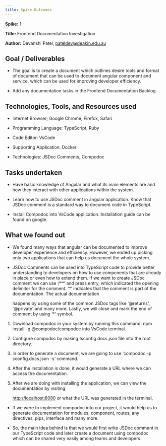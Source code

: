 ```yaml
---
title: Spike Outcomes
---
```


**Spike:** 1

**Title:** Frontend Documentation Investigation

**Author:** Devanshi Patel, <pateldev@deakin.edu.au>

## Goal / Deliverables

- The goal is to create a document which outlines desire tools and format of document that can be
  used to document angular component and service, which can be used for improving developer
  efficiency.

- Add any documentation tasks in the Frontend Documentation Backlog.

## Technologies, Tools, and Resources used

- Internet Browser; Google Chrome, Firefox, Safari

- Programming Language: TypeScript, Ruby

- Code Editor: VsCode

- Supporting Application: Docker

- Technologies: JSDoc Comments, Compodoc

## Tasks undertaken

- Have basic knowledge of Angular and what its main elements are and how they interact with other
  applications within the system.

- Learn how to use JSDoc comment in angular application. Know that JSDoc comment is a standard way
  to document code in TypeScript.

- Install Compodoc into VsCode application. Installation guide can be found on google.

## What we found out

- We found many ways that angular can be documented to improve developer experience and efficiency.
  However, we ended up picking only two applications that can help us document the whole system.

- JSDoc Comments can be used into TypeScript code to provide better understanding to developers on
  how to use components that are already in place or even how to extend them. If we want to create
  JSDoc comment we can use ‘/\*\*’ and press entry, which indicated the opening delimiter for the
  comment. ‘\*’ indicates that the comment is part of the documentation. The actual documentation

  happens by using some of the common JSDoc tags like '@returns', '@private' and many more. Lastly,
  we will close and mark the end of comment by using ‘\*’ symbol.

1. Download compodoc in your system by running this command: npm install -g @compodoc/compodoc into
   VsCode terminal.

1. Configure compodoc by making tsconfig.docs.json file into the root directory.

1. In order to generate a document, we are going to use ‘compodoc -p sconfig.docs.json -s’ command.

1. After the installation is done, it would generate a URL where we can access the documentation.

1. After we are doing with installing the application, we can view the documentation by visiting

   <http://localhost:8080> or what the URL was generated in the terminal.

- If we were to implement compodoc into our project, it would help us to generate documentation for
  modules, component, routes, any directives, pips, interface and many more.

- So, the main idea behind is that we would first write JSDoc comment in our TypeScript code and
  later create a document using compodoc which can be shared very easily among teams and developers.
